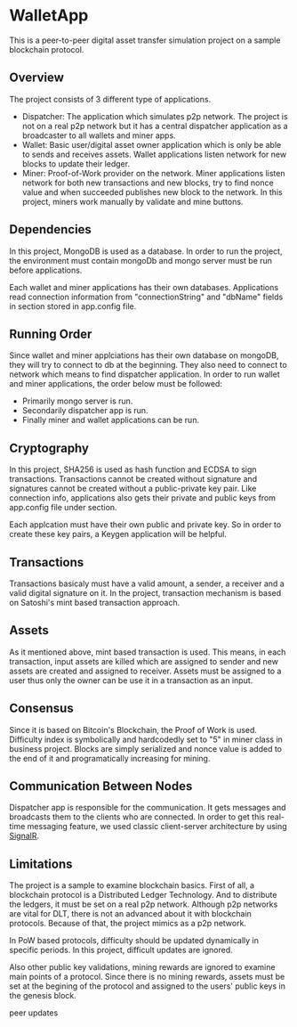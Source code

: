 # WalletApp

This is a peer-to-peer digital asset transfer simulation project on a sample blockchain protocol.

## Overview

The project consists of 3 different type of applications.

* Dispatcher: The application which simulates p2p network. The project is not on a real p2p network but it has a central dispatcher application as a broadcaster to all wallets and miner apps.
* Wallet: Basic user/digital asset owner application which is only be able to sends and receives assets. Wallet applications listen network for new blocks to update their ledger.
* Miner: Proof-of-Work provider on the network. Miner applications listen network for both new transactions and new blocks, try to find nonce value and when succeeded publishes new block to the network. In this project, miners work manually by validate and mine buttons.

## Dependencies

In this project, MongoDB is used as a database. In order to run the project, the environment must contain mongoDb and mongo server must be run before applications.

Each wallet and miner applications has their own databases. Applications read connection information from "connectionString" and "dbName" fields in <appSettings> section stored in app.config file.

## Running Order

Since wallet and miner applciations has their own database on mongoDB, they will try to connect to db at the beginning. They also need to connect to network which means to find dispatcher application. In order to run wallet and miner applications, the order below must be followed:

* Primarily mongo server is run.
* Secondarily dispatcher app is run.
* Finally miner and wallet applications can be run.

## Cryptography

In this project, SHA256 is used as hash function and ECDSA to sign transactions. Transactions cannot be created without signature and signatures cannot be created without a public-private key pair. Like connection info, applications also gets their private and public keys from app.config file under <appSettings> section. 
  
Each applcation must have their own public and private key. So in order to create these key pairs, a Keygen application will be helpful.

## Transactions

Transactions basicaly must have a valid amount, a sender, a receiver and a valid digital signature on it. In the project, transaction mechanism is based on Satoshi's mint based transaction approach. 

## Assets

As it mentioned above, mint based transaction is used. This means, in each transaction, input assets are killed which are assigned to sender and new assets are created and assigned to receiver. Assets must be assigned to a user thus only the owner can be use it in a transaction as an input.

## Consensus

Since it is based on Bitcoin's Blockchain, the Proof of Work is used. Difficulty index is symbolically and hardcodedly set to "5" in miner class in business project. Blocks are simply serialized and nonce value is added to the end of it and programatically increasing for mining.

## Communication Between Nodes

Dispatcher app is responsible for the communication. It gets messages and broadcasts them to the clients who are connected. In order to get this real-time messaging feature, we used classic client-server architecture by using [SignalR](https://dotnet.microsoft.com/apps/aspnet/signalr).

## Limitations

The project is a sample to examine blockchain basics. First of all, a blockchain protocol is a Distributed Ledger Technology. And to distribute the ledgers, it must be set on a real p2p network. Although p2p networks are vital for DLT, there is not an advanced about it with blockchain protocols. Because of that, the project mimics as a p2p network.

In PoW based protocols, difficulty should be updated dynamically in specific periods. In this project, difficult updates are ignored.

Also other public key validations, mining rewards are ignored to examine main points of a protocol. Since there is no mining rewards, assets must be set at the begining of the protocol and assigned to the users' public keys in the genesis block.

peer updates



